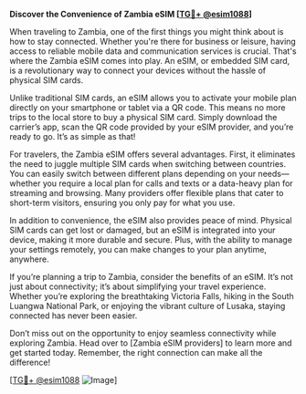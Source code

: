 **Discover the Convenience of Zambia eSIM [[TG💪+ @esim1088](https://t.me/s/esim1088)]**

When traveling to Zambia, one of the first things you might think about is how to stay connected. Whether you're there for business or leisure, having access to reliable mobile data and communication services is crucial. That's where the Zambia eSIM comes into play. An eSIM, or embedded SIM card, is a revolutionary way to connect your devices without the hassle of physical SIM cards.

Unlike traditional SIM cards, an eSIM allows you to activate your mobile plan directly on your smartphone or tablet via a QR code. This means no more trips to the local store to buy a physical SIM card. Simply download the carrier’s app, scan the QR code provided by your eSIM provider, and you’re ready to go. It’s as simple as that!

For travelers, the Zambia eSIM offers several advantages. First, it eliminates the need to juggle multiple SIM cards when switching between countries. You can easily switch between different plans depending on your needs—whether you require a local plan for calls and texts or a data-heavy plan for streaming and browsing. Many providers offer flexible plans that cater to short-term visitors, ensuring you only pay for what you use.

In addition to convenience, the eSIM also provides peace of mind. Physical SIM cards can get lost or damaged, but an eSIM is integrated into your device, making it more durable and secure. Plus, with the ability to manage your settings remotely, you can make changes to your plan anytime, anywhere.

If you’re planning a trip to Zambia, consider the benefits of an eSIM. It’s not just about connectivity; it’s about simplifying your travel experience. Whether you’re exploring the breathtaking Victoria Falls, hiking in the South Luangwa National Park, or enjoying the vibrant culture of Lusaka, staying connected has never been easier.

Don’t miss out on the opportunity to enjoy seamless connectivity while exploring Zambia. Head over to [Zambia eSIM providers] to learn more and get started today. Remember, the right connection can make all the difference! 

[[TG💪+ @esim1088](https://t.me/s/esim1088) ![Image](https://i.postimg.cc/Y0z9fWf4/image.png)]